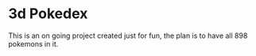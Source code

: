 # 3d Pokedex

This is an on going project created just for fun, the plan is to have all 898 pokemons in it.
